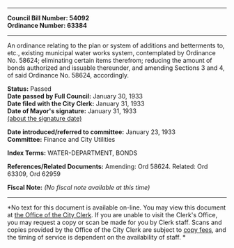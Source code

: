 * * * * *  
  
**Council Bill Number: [](#h0)[](#h2)54092**   
**Ordinance Number: 63384**  
  
* * * * *  
  
An ordinance relating to the plan or system of additions and betterments to, etc., existing municipal water works system, contemplated by Ordinance No. 58624; eliminating certain items therefrom; reducing the amount of bonds authorized and issuable thereunder, and amending Sections 3 and 4, of said Ordinance No. 58624, accordingly.  
  
**Status:** Passed   
**Date passed by Full Council:** January 30, 1933   
**Date filed with the City Clerk:** January 31, 1933   
**Date of Mayor's signature:** January 31, 1933   
[(about the signature date)](/~public/approvaldate.htm)   
  
  
**Date introduced/referred to committee:** January 23, 1933   
**Committee:** Finance and City Utilities   
  
**Index Terms:** WATER-DEPARTMENT, BONDS  
  
**References/Related Documents:** Amending: Ord 58624. Related: Ord 63309, Ord 62959  
  
**Fiscal Note:** *(No fiscal note available at this time)*  
  
* * * * *  
  
*No text for this document is available on-line. You may view this document at [the Office of the City Clerk](http://www.seattle.gov/leg/clerk/contactUs.htm). If you are unable to visit the Clerk's Office, you may request a copy or scan be made for you by Clerk staff. Scans and copies provided by the Office of the City Clerk are subject to [copy fees](http://clerk.seattle.gov/~public/clerkfees.htm), and the timing of service is dependent on the availability of staff. *  
  
  
